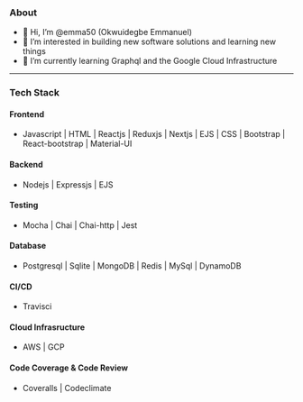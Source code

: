 ### About
- 👋 Hi, I’m @emma50 (Okwuidegbe Emmanuel)
- 👀 I’m interested in building new software solutions and learning new things
- 🌱 I’m currently learning Graphql and the Google Cloud Infrastructure
___

### Tech Stack
#### Frontend
- Javascript | HTML | Reactjs | Reduxjs | Nextjs | EJS | CSS | Bootstrap | React-bootstrap | Material-UI

#### Backend
- Nodejs | Expressjs | EJS

#### Testing 
- Mocha | Chai | Chai-http | Jest 

#### Database
- Postgresql | Sqlite | MongoDB | Redis | MySql | DynamoDB

#### CI/CD
- Travisci

#### Cloud Infrasructure
- AWS | GCP

#### Code Coverage & Code Review
- Coveralls | Codeclimate

   
